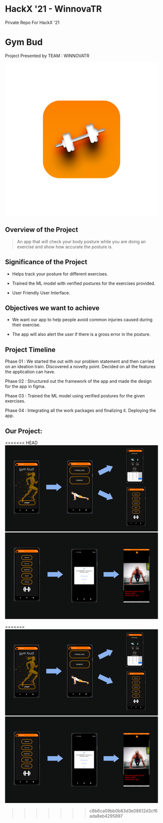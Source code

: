 #  HackX '21 - WinnovaTR
Private Repo For HackX '21

#  Gym Bud

Project Presented by TEAM : WINNOVATR

![markdown logo](assets_img/Group.png)

##  Overview of the Project

>An app that will check your body posture while you are doing an exercise and show how accurate the posture is.

##  Significance of the Project

* Helps track your posture for different exercises.

* Trained the ML model with verified postures for the exercises provided.

* User Friendly User Interface.


##  Objectives we want to achieve

* We want our app to help people avoid common injuries caused during their exercise.

* The app will also alert the user if there is a gross error in the posture.
 

##  Project Timeline

Phase 01 :
We started the out with our problem statement and then carried on an ideation train. Discovered a novelty point. Decided on all the features the application can have.

Phase 02 :
Structured out the framework of the app and made the design for the app in figma. 

Phase 03 :
Trained the ML model using verified postures for the given exercises.

Phase 04 :
Integrating all the work packages and finalizing it. 
Deploying the app. 

  

##  Our Project:
<<<<<<< HEAD
![markdown logo](assets_img/gym.png)
![markdown logo](assets_img/gymie.png)

=======
![markdown logo](assets_img\gym.png)
![markdown logo](assets_img\gymie.png)
>>>>>>> c6b6ca09bb0b83d3e08612d3cf6ada8eb4295897
